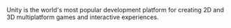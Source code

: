Unity is the world's most popular development platform for creating 2D and 3D multiplatform games and interactive experiences.
